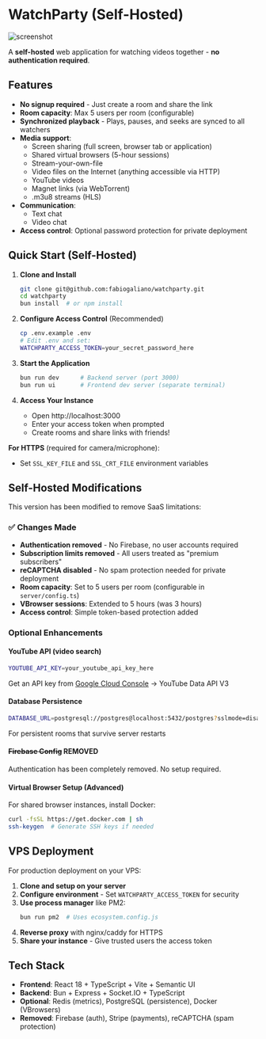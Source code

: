 # WatchParty (Self-Hosted)

![screenshot](https://github.com/howardchung/watchparty/raw/main/public/screenshot_full.png)

A **self-hosted** web application for watching videos together - **no authentication required**.

## Features

- **No signup required** - Just create a room and share the link
- **Room capacity**: Max 5 users per room (configurable)
- **Synchronized playback** - Plays, pauses, and seeks are synced to all watchers
- **Media support**:
  - Screen sharing (full screen, browser tab or application)
  - Shared virtual browsers (5-hour sessions)
  - Stream-your-own-file
  - Video files on the Internet (anything accessible via HTTP)
  - YouTube videos
  - Magnet links (via WebTorrent)
  - .m3u8 streams (HLS)
- **Communication**:
  - Text chat
  - Video chat
- **Access control**: Optional password protection for private deployment

## Quick Start (Self-Hosted)

1. **Clone and Install**
   ```bash
   git clone git@github.com:fabiogaliano/watchparty.git
   cd watchparty
   bun install  # or npm install
   ```

2. **Configure Access Control** (Recommended)
   ```bash
   cp .env.example .env
   # Edit .env and set:
   WATCHPARTY_ACCESS_TOKEN=your_secret_password_here
   ```

3. **Start the Application**
   ```bash
   bun run dev      # Backend server (port 3000)
   bun run ui       # Frontend dev server (separate terminal)
   ```

4. **Access Your Instance**
   - Open http://localhost:3000
   - Enter your access token when prompted
   - Create rooms and share links with friends!

**For HTTPS** (required for camera/microphone):
- Set `SSL_KEY_FILE` and `SSL_CRT_FILE` environment variables

## Self-Hosted Modifications

This version has been modified to remove SaaS limitations:

### ✅ Changes Made
- **Authentication removed** - No Firebase, no user accounts required
- **Subscription limits removed** - All users treated as "premium subscribers"
- **reCAPTCHA disabled** - No spam protection needed for private deployment  
- **Room capacity**: Set to 5 users per room (configurable in `server/config.ts`)
- **VBrowser sessions**: Extended to 5 hours (was 3 hours)
- **Access control**: Simple token-based protection added

### Optional Enhancements

#### YouTube API (video search)
```bash
YOUTUBE_API_KEY=your_youtube_api_key_here
```
Get an API key from [Google Cloud Console](https://console.developers.google.com) → YouTube Data API V3

#### Database Persistence
```bash  
DATABASE_URL=postgresql://postgres@localhost:5432/postgres?sslmode=disable
```
For persistent rooms that survive server restarts

#### ~~Firebase Config~~ **REMOVED**
Authentication has been completely removed. No setup required.

#### Virtual Browser Setup (Advanced)
For shared browser instances, install Docker:
```bash
curl -fsSL https://get.docker.com | sh
ssh-keygen  # Generate SSH keys if needed
```

## VPS Deployment

For production deployment on your VPS:

1. **Clone and setup on your server**
2. **Configure environment** - Set `WATCHPARTY_ACCESS_TOKEN` for security
3. **Use process manager** like PM2:
   ```bash
   bun run pm2  # Uses ecosystem.config.js
   ```
4. **Reverse proxy** with nginx/caddy for HTTPS
5. **Share your instance** - Give trusted users the access token

## Tech Stack

- **Frontend**: React 18 + TypeScript + Vite + Semantic UI
- **Backend**: Bun + Express + Socket.IO + TypeScript
- **Optional**: Redis (metrics), PostgreSQL (persistence), Docker (VBrowsers)
- **Removed**: Firebase (auth), Stripe (payments), reCAPTCHA (spam protection)
